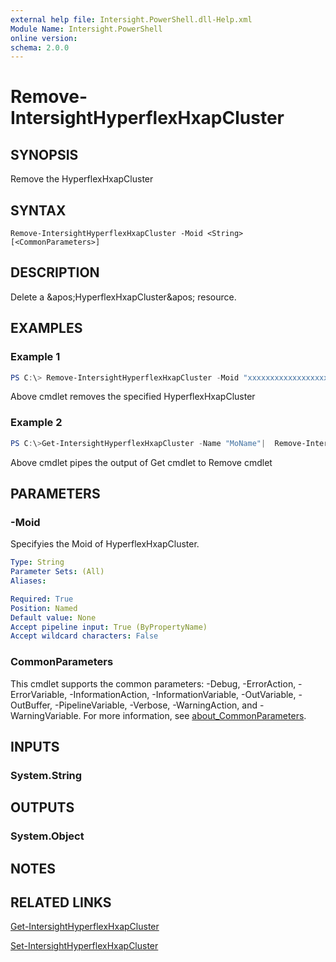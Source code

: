 ```yaml
---
external help file: Intersight.PowerShell.dll-Help.xml
Module Name: Intersight.PowerShell
online version:
schema: 2.0.0
---
```


# Remove-IntersightHyperflexHxapCluster

## SYNOPSIS
Remove the HyperflexHxapCluster

## SYNTAX

```
Remove-IntersightHyperflexHxapCluster -Moid <String> [<CommonParameters>]
```

## DESCRIPTION
Delete a &amp;apos;HyperflexHxapCluster&amp;apos; resource.

## EXAMPLES

### Example 1
```powershell
PS C:\> Remove-IntersightHyperflexHxapCluster -Moid "xxxxxxxxxxxxxxxxxxxxxxxxxxx"
```
Above cmdlet removes the specified HyperflexHxapCluster 

### Example 2
```powershell
PS C:\>Get-IntersightHyperflexHxapCluster -Name "MoName"|  Remove-IntersightHyperflexHxapCluster
```
Above cmdlet pipes the output of Get cmdlet to Remove cmdlet

## PARAMETERS

### -Moid
Specifyies the Moid of HyperflexHxapCluster.

```yaml
Type: String
Parameter Sets: (All)
Aliases:

Required: True
Position: Named
Default value: None
Accept pipeline input: True (ByPropertyName)
Accept wildcard characters: False
```

### CommonParameters
This cmdlet supports the common parameters: -Debug, -ErrorAction, -ErrorVariable, -InformationAction, -InformationVariable, -OutVariable, -OutBuffer, -PipelineVariable, -Verbose, -WarningAction, and -WarningVariable. For more information, see [about_CommonParameters](http://go.microsoft.com/fwlink/?LinkID=113216).

## INPUTS

### System.String

## OUTPUTS

### System.Object
## NOTES

## RELATED LINKS

[Get-IntersightHyperflexHxapCluster](./Get-IntersightHyperflexHxapCluster.md)

[Set-IntersightHyperflexHxapCluster](./Set-IntersightHyperflexHxapCluster.md)

